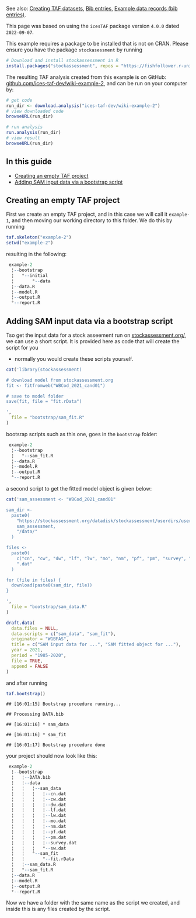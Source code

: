 
See also: [Creating TAF datasets](Creating-TAF-datasets), [Bib
entries](Bib-entries), [Example data records (bib
entries)](Example-data-records).

This page was based on using the `icesTAF` package version `4.0.0` dated
`2022-09-07`.

This example requires a package to be installed that is not on CRAN.
Please ensure you have the package `stockasessment` by running

``` r
# Download and install stockassessment in R
install.packages("stockassessment", repos = "https://fishfollower.r-universe.dev")
```

The resulting TAF analysis created from this example is on GitHub:
[github.com/ices-taf-dev/wiki-example-2](https://github.com/ices-taf-dev/wiki-example-2),
and can be run on your computer by:

``` r
# get code
run_dir <- download.analysis("ices-taf-dev/wiki-example-2")
# view downloaded code
browseURL(run_dir)

# run analysis
run.analysis(run_dir)
# view result
browseURL(run_dir)
```

## In this guide

  - [Creating an empty TAF project](#creating-an-empty-TAF-project)
  - [Adding SAM input data via a bootstrap
    script](#adding-sam-input-data-via-a-bootstrap-script)

## Creating an empty TAF project

First we create an empty TAF project, and in this case we will call it
`example-1`, and then moving our working directory to this folder. We do
this by running

``` r
taf.skeleton("example-2")
setwd("example-2")
```

resulting in the following:

``` r
 example-2       
  ¦--bootstrap   
  ¦   °--initial 
  ¦       °--data
  ¦--data.R      
  ¦--model.R     
  ¦--output.R    
  °--report.R    
```

## Adding SAM input data via a bootstrap script

Tso get the input data for a stock asseement run on
[stockassessment.org/](https://stockassessment.org/), we can use a short
script. It is provided here as code that will create the script for you
- normally you would create these scripts yourself.

``` r
cat('library(stockassessment)

# download model from stockassessment.org
fit <- fitfromweb("WBCod_2021_cand01")

# save to model folder
save(fit, file = "fit.rData")

',
  file = "bootstrap/sam_fit.R"
)
```

bootsrap scripts such as this one, goes in the `bootstrap` folder:

``` r
 example-2        
  ¦--bootstrap    
  ¦   °--sam_fit.R
  ¦--data.R       
  ¦--model.R      
  ¦--output.R     
  °--report.R     
```

a second script to get the fitted model object is given below:

``` r
cat('sam_assessment <- "WBCod_2021_cand01"

sam_dir <-
  paste0(
    "https://stockassessment.org/datadisk/stockassessment/userdirs/user3/",
    sam_assessment,
    "/data/"
  )

files <-
  paste0(
    c("cn", "cw", "dw", "lf", "lw", "mo", "nm", "pf", "pm", "survey", "sw"),
    ".dat"
  )

for (file in files) {
  download(paste0(sam_dir, file))
}

',
  file = "bootstrap/sam_data.R"
)
```

``` r
draft.data(
  data.files = NULL,
  data.scripts = c("sam_data", "sam_fit"),
  originator = "WGBFAS",
  title = c("SAM input data for ...", "SAM fitted object for ..."),
  year = 2021,
  period = "1985-2020",
  file = TRUE,
  append = FALSE
)
```

and after running

``` r
taf.bootstrap()
```

    ## [16:01:15] Bootstrap procedure running...

    ## Processing DATA.bib

    ## [16:01:16] * sam_data

    ## [16:01:16] * sam_fit

    ## [16:01:17] Bootstrap procedure done

your project should now look like this:

``` r
 example-2                 
  ¦--bootstrap             
  ¦   ¦--DATA.bib          
  ¦   ¦--data              
  ¦   ¦   ¦--sam_data      
  ¦   ¦   ¦   ¦--cn.dat    
  ¦   ¦   ¦   ¦--cw.dat    
  ¦   ¦   ¦   ¦--dw.dat    
  ¦   ¦   ¦   ¦--lf.dat    
  ¦   ¦   ¦   ¦--lw.dat    
  ¦   ¦   ¦   ¦--mo.dat    
  ¦   ¦   ¦   ¦--nm.dat    
  ¦   ¦   ¦   ¦--pf.dat    
  ¦   ¦   ¦   ¦--pm.dat    
  ¦   ¦   ¦   ¦--survey.dat
  ¦   ¦   ¦   °--sw.dat    
  ¦   ¦   °--sam_fit       
  ¦   ¦       °--fit.rData 
  ¦   ¦--sam_data.R        
  ¦   °--sam_fit.R         
  ¦--data.R                
  ¦--model.R               
  ¦--output.R              
  °--report.R              
```

Now we have a folder with the same name as the script we created, and
inside this is any files created by the script.
